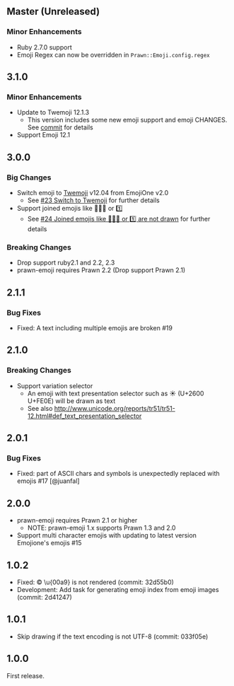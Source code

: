 ## Master (Unreleased)

### Minor Enhancements

 * Ruby 2.7.0 support
 * Emoji Regex can now be overridden in `Prawn::Emoji.config.regex`

## 3.1.0

### Minor Enhancements

 * Update to Twemoji 12.1.3
   * This version includes some new emoji support and emoji CHANGES. See [commit](https://github.com/hidakatsuya/prawn-emoji/commit/96cb731d337721bf89be9463d270cc46962380d9) for details
 * Support Emoji 12.1

## 3.0.0

### Big Changes

 * Switch emoji to [Twemoji](https://github.com/twitter/twemoji) v12.04 from EmojiOne v2.0
   * See [#23 Switch to Twemoji](https://github.com/hidakatsuya/prawn-emoji/issues/23) for further details
 * Support joined emojis like 👨‍👨‍👦 or 1️⃣
   * See [#24 Joined emojis like 👨‍👨‍👦 or 1️⃣ are not drawn](https://github.com/hidakatsuya/prawn-emoji/issues/24) for further details

### Breaking Changes

 * Drop support ruby2.1 and 2.2, 2.3
 * prawn-emoji requires Prawn 2.2 (Drop support Prawn 2.1)

## 2.1.1

### Bug Fixes

 * Fixed: A text including multiple emojis are broken #19

## 2.1.0

### Breaking Changes

 * Support variation selector
   * An emoji with text presentation selector such as ☀︎ (U+2600 U+FE0E) will be drawn as text
   * See also http://www.unicode.org/reports/tr51/tr51-12.html#def_text_presentation_selector

## 2.0.1

### Bug Fixes

 * Fixed: part of ASCII chars and symbols is unexpectedly replaced with emojis #17 [@juanfal]

## 2.0.0

 * prawn-emoji requires Prawn 2.1 or higher
   - NOTE: prawn-emoji 1.x supports Prawn 1.3 and 2.0
 * Support multi character emojis with updating to latest version Emojione's emojis #15

## 1.0.2

 * Fixed: © \u{00a9} is not rendered (commit: 32d55b0)
 * Development: Add task for generating emoji index from emoji images (commit: 2d41247)

## 1.0.1

 * Skip drawing if the text encoding is not UTF-8 (commit: 033f05e)

## 1.0.0

First release.

